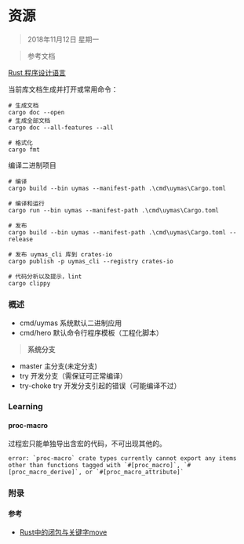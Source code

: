 # 资源

> 2018年11月12日 星期一



> 参考文档

[Rust 程序设计语言](https://kaisery.github.io/trpl-zh-cn/)





当前库文档生成并打开或常用命令：

```shell
# 生成文档
cargo doc --open
# 生成全部文档
cargo doc --all-features --all

# 格式化
cargo fmt
```



编译二进制项目

```shell
# 编译
cargo build --bin uymas --manifest-path .\cmd\uymas\Cargo.toml

# 编译和运行
cargo run --bin uymas --manifest-path .\cmd\uymas\Cargo.toml

# 发布
cargo build --bin uymas --manifest-path .\cmd\uymas\Cargo.toml --release

# 发布 uymas_cli 库到 crates-io
cargo publish -p uymas_cli --registry crates-io

# 代码分析以及提示，lint
cargo clippy
```





### 概述

- cmd/uymas    系统默认二进制应用
- cmd/hero       默认命令行程序模板（工程化脚本）



> **系统分支**

- master           主分支(未定分支)
- try                   开发分支（需保证可正常编译）
- try-choke       try 开发分支引起的错误（可能编译不过）



### Learning

#### proc-macro

过程宏只能单独导出含宏的代码，不可出现其他的。

```
error: `proc-macro` crate types currently cannot export any items other than functions tagged with `#[proc_macro]`, `#[proc_macro_derive]`, or `#[proc_macro_attribute]`
```







### 附录

#### 参考

- [Rust中的闭包与关键字move](https://zhuanlan.zhihu.com/p/341815515)
